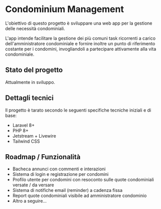 # Condominium Management

L'obiettivo di questo progetto è sviluppare una web app per la gestione delle necessità condominiali.

L'app intende facilitare la gestione dei più comuni task ricorrenti a carico dell'amministratore condominiale e fornire inoltre un punto di riferimento costante per i condomini, invogliandoli a partecipare attivamente alla vita condominiale.

## Stato del progetto

Attualmente in sviluppo.

## Dettagli tecnici

Il progetto è tarato secondo le seguenti specifiche tecniche iniziali e di base:

-   Laravel 8+
-   PHP 8+
-   Jetstream + Livewire
-   Tailwind CSS

## Roadmap / Funzionalità

-   Bacheca annunci con commenti e interazioni
-   Sistema di login e registrazione per condomini
-   Profilo utente per condomini con resoconto sulle quote condominiali versate / da versare
-   Sistema di notifiche email (reminder) a cadenza fissa
-   Report quote condominiali visibile ad amministratore condominio
-   Altro a seguire...
